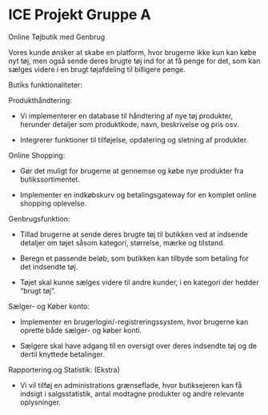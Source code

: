 # ICE Projekt Gruppe A
 Online Tøjbutik med Genbrug

Vores kunde ønsker at skabe en platform, hvor brugerne ikke kun kan købe nyt tøj, men også sende deres brugte tøj ind for at få penge for det, som kan sælges videre i en brugt tøjafdeling til billigere penge. 

Butiks funktionaliteter:

Produkthåndtering:
- Vi implementerer en database til håndtering af nye tøj produkter, herunder detaljer som produktkode, navn, beskrivelse og pris osv.

- Integrerer funktioner til tilføjelse, opdatering og sletning af produkter.

Online Shopping:
- Gør det muligt for brugerne at gennemse og købe nye produkter fra butikssortimentet.

- Implementer en indkøbskurv og betalingsgateway for en komplet online shopping oplevelse.

Genbrugsfunktion:
- Tillad brugerne at sende deres brugte tøj til butikken ved at indsende detaljer om tøjet såsom kategori, størrelse, mærke og tilstand.

- Beregn et passende beløb, som butikken kan tilbyde som betaling for det indsendte tøj.

- Tøjet skal kunne sælges videre til andre kunder, i en kategori der hedder “brugt tøj”.

Sælger- og Køber konto:
- Implementer en brugerlogin/-registreringssystem, hvor brugerne kan oprette både sælger- og køber konti.

- Sælgere skal have adgang til en oversigt over deres indsendte tøj og de dertil knyttede betalinger.

Rapportering og Statistik: (Ekstra)
- Vi vil tilføj en administrations grænseflade, hvor butiksejeren kan få indsigt i salgsstatistik, antal modtagne produkter og andre relevante oplysninger.
